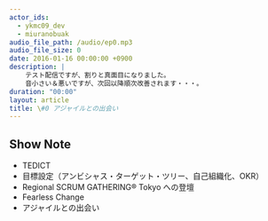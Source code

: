 ```yaml
---
actor_ids:
  - ykmc09_dev
  - miuranobuak
audio_file_path: /audio/ep0.mp3
audio_file_size: 0
date: 2016-01-16 00:00:00 +0900
description: |
	テスト配信ですが、割りと真面目になりました。
	音小さい＆悪いですが、次回以降順次改善されます・・・。
duration: "00:00"
layout: article
title: \#0 アジャイルとの出会い
---
```


## Show Note
- TEDICT
- 目標設定（アンビシャス・ターゲット・ツリー、自己組織化、OKR）
- Regional SCRUM GATHERING® Tokyo への登壇
- Fearless Change
- アジャイルとの出会い